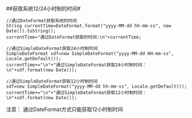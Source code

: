 ##获取系统12/24小时制的时间#


	//通过DateFormat获取系统的时间
	String currentTime=DateFormat.format("yyyy-MM-dd hh-mm-ss", new Date()).toString();
	currentTime="通过DateFormat获取的时间:\n"+currentTime;	
	
	//通过SimpleDateFormat获取24小时制时间
	SimpleDateFormat sdf=new SimpleDateFormat("yyyy-MM-dd HH-mm-ss", Locale.getDefault());		
	currentTime+="\n"+"通过SimpleDateFormat获取24小时制时间：\n"+sdf.format(new Date());

	//通过SimpleDateFormat获取12小时制时间
	sdf=new SimpleDateFormat("yyyy-MM-dd hh-mm-ss", Locale.getDefault());	
	currentTime+="\n"+"通过SimpleDateFormat获取12小时制时间：\n"+sdf.format(new Date());
注意： 通过DateFormat方式只能获取12小时制时间